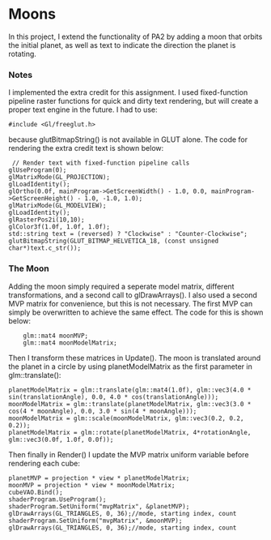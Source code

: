 # Moons

In this project, I extend the functionality of PA2 by adding a moon that orbits the initial planet, as well as text to indicate the direction the planet is rotating.

### Notes

I implemented the extra credit for this assignment. I used fixed-function pipeline raster functions for quick and dirty text rendering, but will create a proper text engine in the future. I had to use:

    #include <Gl/freeglut.h>

because glutBitmapString() is not available in GLUT alone. The code for rendering the extra credit text is shown below:

     // Render text with fixed-function pipeline calls
    glUseProgram(0);
    glMatrixMode(GL_PROJECTION);
    glLoadIdentity();
    glOrtho(0.0f, mainProgram->GetScreenWidth() - 1.0, 0.0, mainProgram->GetScreenHeight() - 1.0, -1.0, 1.0);
    glMatrixMode(GL_MODELVIEW);
    glLoadIdentity();
    glRasterPos2i(10,10);
    glColor3f(1.0f, 1.0f, 1.0f);
    std::string text = (reversed) ? "Clockwise" : "Counter-Clockwise";
    glutBitmapString(GLUT_BITMAP_HELVETICA_18, (const unsigned char*)text.c_str());

### The Moon

Adding the moon simply required a seperate model matrix, different transformations, and a second call to glDrawArrays(). I also used a second MVP matrix for convenience, but this is not necessary. The first MVP can simply be overwritten to achieve the same effect. The code for this is shown below:

        glm::mat4 moonMVP;
        glm::mat4 moonModelMatrix;

Then I transform these matrices in Update(). The moon is translated around the planet in a circle by using planetModelMatrix as the first parameter in glm::translate():

    planetModelMatrix = glm::translate(glm::mat4(1.0f), glm::vec3(4.0 * sin(translationAngle), 0.0, 4.0 * cos(translationAngle)));
    moonModelMatrix = glm::translate(planetModelMatrix, glm::vec3(3.0 * cos(4 * moonAngle), 0.0, 3.0 * sin(4 * moonAngle)));
    moonModelMatrix = glm::scale(moonModelMatrix, glm::vec3(0.2, 0.2, 0.2));
    planetModelMatrix = glm::rotate(planetModelMatrix, 4*rotationAngle, glm::vec3(0.0f, 1.0f, 0.0f));

Then finally in Render() I update the MVP matrix uniform variable before rendering each cube:

    planetMVP = projection * view * planetModelMatrix;
    moonMVP = projection * view * moonModelMatrix;
    cubeVAO.Bind();
    shaderProgram.UseProgram();
    shaderProgram.SetUniform("mvpMatrix", &planetMVP);
    glDrawArrays(GL_TRIANGLES, 0, 36);//mode, starting index, count
    shaderProgram.SetUniform("mvpMatrix", &moonMVP);
    glDrawArrays(GL_TRIANGLES, 0, 36);//mode, starting index, count
 
